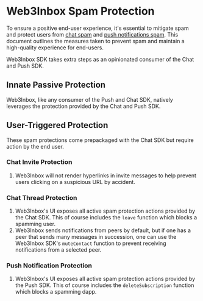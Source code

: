 # Web3Inbox Spam Protection

To ensure a positive end-user experience, it's essential to mitigate spam and
protect users from [chat spam](../../clients/chat/spam-protection.md) and [push notifications spam](../../clients/push/spam-protection.md).
This document outlines the measures taken to prevent spam and maintain a
high-quality experience for end-users.

Web3Inbox SDK takes extra steps as an opinionated consumer of the Chat and Push
SDK.

## Innate Passive Protection

Web3Inbox, like any consumer of the Push and Chat SDK, natively leverages the
protection provided by the Chat and Push SDK.

## User-Triggered Protection
These spam protections come prepackaged with the Chat SDK but require action by
the end user.

### Chat Invite Protection

1. Web3Inbox will not render hyperlinks in invite messages to help prevent users
  clicking on a suspicious URL by accident.

### Chat Thread Protection

1. Web3Inbox's UI exposes all active spam protection actions provided by the
   Chat SDK. This of course includes the `leave` function which blocks a
   spamming user.
2. Web3Inbox sends notifications from peers by default, but if one has a peer
   that sends many messages in succession, one can use the Web3Inbox SDK's
   `muteContact` function to prevent receiving notifications from a selected peer.

### Push Notification Protection

1. Web3Inbox's UI exposes all active spam protection actions provided by the
   Push SDK. This of course includes the `deleteSubscription` function which blocks a
   spamming dapp.


